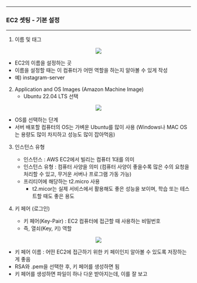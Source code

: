 -----
### EC2 셋팅 - 기본 설정
-----
1. 이름 및 태그
<div align="center">
<img src="https://github.com/user-attachments/assets/2d3a8327-c672-49a9-a9b9-f14133067f59">
</div>

   - EC2의 이름을 설정하는 곳
   - 이름을 설정할 때는 이 컴퓨터가 어떤 역할을 하는지 알아볼 수 있게 작성
   - 예) instagram-server

2. Application and OS Images (Amazon Machine Image)
   - Ubuntu 22.04 LTS 선택
<div align="center">
<img src="https://github.com/user-attachments/assets/e85a7431-8f7b-4ccb-93a4-bd66d712219c">
</div>

   - OS를 선택하는 단계
   - 서버 배포할 컴퓨터의 OS는 가벼운 Ubuntu를 많이 사용 (Windows나 MAC OS는 용량도 많이 차지하고 성능도 많이 잡아먹음)

3. 인스턴스 유형
   - 인스턴스 : AWS EC2에서 빌리는 컴퓨터 1대를 의미
   - 인스턴스 유형 : 컴퓨터 사양을 의미 (컴퓨터 사양이 좋을수록 많은 수의 요청을 처리할 수 있고, 무거운 서버나 프로그램 가동 가능)
   - 프리티어에 해당하는 t2.micro 사용
     + t2.micor는 실제 서비스에서 활용해도 좋은 성능을 보이며, 학습 또는 테스트할 때도 좋은 용도

4. 키 페어 (로그인)
   - 키 페어(Key-Pair) : EC2 컴퓨터에 접근할 때 사용하는 비밀번호
   - 즉, 열쇠(Key, 키) 역할

<div align="center">
<img src="https://github.com/user-attachments/assets/9f979789-ae26-4e46-959b-fb722858477d">
</div>

   - 키 페어 이름 : 어떤 EC2에 접근하기 위한 키 페이인지 알아볼 수 있도록 저장하는게 좋음
   - RSA와 .pem을 선택한 후, 키 페어를 생성하면 됨
   - 키 페어를 생성하면 파일이 하나 다운 받아지는데, 이를 잘 보고
